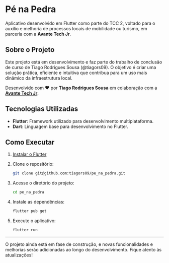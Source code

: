 # Pé na Pedra  

Aplicativo desenvolvido em Flutter como parte do TCC 2, voltado para o auxílio e melhoria de processos locais de mobilidade ou turismo, em parceria com a **Avante Tech Jr**.  

## Sobre o Projeto  

Este projeto está em desenvolvimento e faz parte do trabalho de conclusão de curso de Tiago Rodrigues Sousa (@tiagors09). O objetivo é criar uma solução prática, eficiente e intuitiva que contribua para um uso mais dinâmico da infraestrutura local.  

Desenvolvido com ♥ por **Tiago Rodrigues Sousa** em colaboração com a [**Avante Tech Jr**](https://www.linkedin.com/company/avante-tech-jr/mycompany/).  

## Tecnologias Utilizadas  

- **Flutter**: Framework utilizado para desenvolvimento multiplataforma.  
- **Dart**: Linguagem base para desenvolvimento no Flutter.

## Como Executar  

1. [Instalar o Flutter](https://docs.flutter.dev/get-started/install)

2. Clone o repositório:  

    ```bash
    git clone git@github.com:tiagors09/pe_na_pedra.git
    ```

3. Acesse o diretório do projeto:  

    ```bash
    cd pe_na_pedra
    ```

4. Instale as dependências:  

    ```bash
    flutter pub get
    ```

5. Execute o aplicativo:  

    ```bash
    flutter run
    ```

---

O projeto ainda está em fase de construção, e novas funcionalidades e melhorias serão adicionadas ao longo do desenvolvimento. Fique atento às atualizações!
